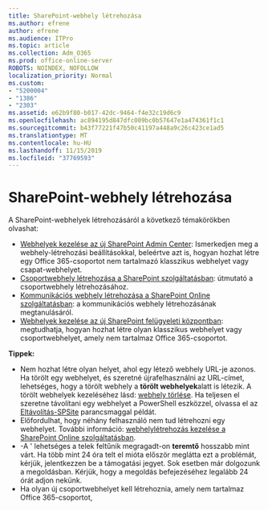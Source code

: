 ```yaml
---
title: SharePoint-webhely létrehozása
ms.author: efrene
author: efrene
ms.audience: ITPro
ms.topic: article
ms.collection: Adm_O365
ms.prod: office-online-server
ROBOTS: NOINDEX, NOFOLLOW
localization_priority: Normal
ms.custom:
- "5200004"
- "1386"
- "2303"
ms.assetid: e62b9f80-b017-42dc-9464-f4e32c19d6c9
ms.openlocfilehash: ac894195d847dfc009bc0b57647e1a474361f1c1
ms.sourcegitcommit: b43f77221f47b50c41197a448a9c26c423ce1ad5
ms.translationtype: MT
ms.contentlocale: hu-HU
ms.lasthandoff: 11/15/2019
ms.locfileid: "37769593"
---
```

# <a name="create-a-sharepoint-site"></a>SharePoint-webhely létrehozása

A SharePoint-webhelyek létrehozásáról a következő témakörökben olvashat:
- [Webhelyek kezelése az új SharePoint Admin Center](https://docs.microsoft.com/sharepoint/manage-site-creation): Ismerkedjen meg a webhely-létrehozási beállításokkal, beleértve azt is, hogyan hozhat létre egy Office 365-csoportot nem tartalmazó klasszikus webhelyet vagy csapat-webhelyet.
- [Csoportwebhely létrehozása a SharePoint szolgáltatásban](https://support.office.com/article/create-a-team-site-in-sharepoint-ef10c1e7-15f3-42a3-98aa-b5972711777d): útmutató a csoportwebhely létrehozásához.
- [Kommunikációs webhely létrehozása a SharePoint Online szolgáltatásban](https://support.office.com/article/7fb44b20-a72f-4d2c-9173-fc8f59ba50eb): a kommunikációs webhely létrehozásának megtanulásáról.
- [Webhelyek kezelése az új SharePoint felügyeleti központban](https://docs.microsoft.com/sharepoint/manage-sites-in-new-admin-center#create-a-site): megtudhatja, hogyan hozhat létre olyan klasszikus webhelyet vagy csoportwebhelyet, amely nem tartalmaz Office 365-csoportot.


  
**Tippek:**
- Nem hozhat létre olyan helyet, ahol egy létező webhely URL-je azonos. Ha törölt egy webhelyet, és szeretné újrafelhasználni az URL-címet, lehetséges, hogy a törölt webhely a **törölt webhelyek**alatt is létezik. A törölt webhelyek kezeléséhez lásd: [webhely törlése](https://docs.microsoft.com/sharepoint/manage-sites-in-new-admin-center#delete-a-site). Ha teljesen el szeretne távolítani egy webhelyet a PowerShell eszközzel, olvassa el az [Eltávolítás-SPSite](https://docs.microsoft.com/sharepoint/manage-sites-in-new-admin-center#delete-a-site) parancsmaggal példát.
- Előfordulhat, hogy néhány felhasználó nem tud létrehozni egy webhelyet. További információ: [webhelylétrehozás kezelése a SharePoint Online szolgáltatásban](https://docs.microsoft.com/sharepoint/manage-site-creation).
- -A ' lehetséges a telek feltűnik megragadt-on **teremtő** hosszabb mint várt. Ha több mint 24 óra telt el mióta először meglátta ezt a problémát, kérjük, jelentkezzen be a támogatási jegyet. Sok esetben már dolgozunk a megoldásban. Kérjük, hogy a megoldás befejezéséhez legalább 24 órát adjon nekünk.
- Ha olyan új csoportwebhelyet kell létrehoznia, amely nem tartalmaz Office 365-csoportot, 


